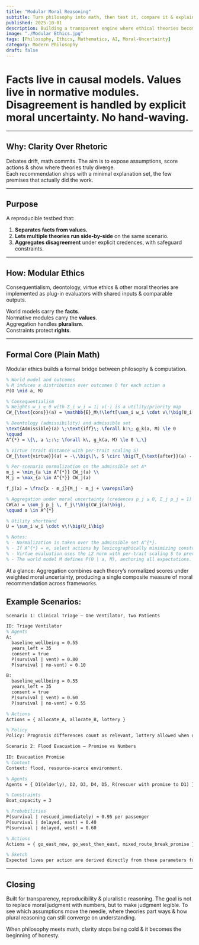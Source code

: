 ```yaml
---
title: "Modular Moral Reasoning"
subtitle: Turn philosophy into math, then test it, compare it & explain it.
published: 2025-10-01
description: Building a transparent engine where ethical theories become modular programs evaluated on shared scenarios.
image: "./Modular Ethics.jpg"
tags: [Philosophy, Ethics, Mathematics, AI, Moral-Uncertainty]
category: Modern Philosophy
draft: false
---
```


# Facts live in causal models. Values live in normative modules. Disagreement is handled by explicit moral uncertainty. No hand-waving.

---

## Why: Clarity Over Rhetoric

Debates drift, math commits. The aim is to expose assumptions, score actions & show where theories truly diverge.  
Each recommendation ships with a minimal explanation set, the few premises that actually did the work.

---

## Purpose

A reproducible testbed that:

1. **Separates facts from values.**  
2. **Lets multiple theories run side-by-side** on the same scenario.  
3. **Aggregates disagreement** under explicit credences, with safeguard constraints.

---

## How: Modular Ethics

Consequentialism, deontology, virtue ethics & other moral theories are implemented as plug-in evaluators with shared inputs & comparable outputs.  

World models carry the **facts**.  
Normative modules carry the **values**.  
Aggregation handles **pluralism**.  
Constraints protect **rights**.

---

## Formal Core (Plain Math)

Modular ethics builds a formal bridge between philosophy & computation.

```latex
% World model and outcomes
% M induces a distribution over outcomes O for each action a
P(O \mid a, M)

% Consequentialism
% Weights w_i ≥ 0 with Σ_i w_i = 1; v(·) is a utility/priority map
CW_{\text{cons}}(a) = \mathbb{E}_M\!\left[\sum_i w_i \cdot v\!\big(U_i(O)\big) \,\middle|\, a\right]

% Deontology (admissibility) and admissible set
\text{Admissible}(a) \;\text{iff}\; \forall k:\; g_k(a, M) \le 0
\qquad
A^{*} = \{\, a \;:\; \forall k\, g_k(a, M) \le 0 \,\}

% Virtue (trait distance with per-trait scaling S)
CW_{\text{virtue}}(a) = -\,\big\|\, S \circ \big(T_{\text{after}}(a) - T^*\big)\big\|_{2}

% Per-scenario normalization on the admissible set A*
m_j = \min_{a \in A^{*}} CW_j(a) \\
M_j = \max_{a \in A^{*}} CW_j(a)

f_j(x) = \frac{x - m_j}{M_j - m_j + \varepsilon}

% Aggregation under moral uncertainty (credences p_j ≥ 0, Σ_j p_j = 1)
CW(a) = \sum_j p_j \, f_j\!\big(CW_j(a)\big),
\qquad a \in A^{*}

% Utility shorthand
U = \sum_i w_i \cdot v\!\big(U_i\big)

% Notes:
% - Normalization is taken over the admissible set A^{*}.
% - If A^{*} = ∅, select actions by lexicographically minimizing constraint violations.
% - Virtue evaluation uses the L2 norm with per-trait scaling S to prevent unit dominance.
% - The world model M defines P(O | a, M), anchoring all expectations.
```

At a glance:
Aggregation combines each theory’s normalized scores under weighted moral uncertainty, producing a single composite measure of moral recommendation across frameworks.

## Example Scenarios:

```latex
Scenario 1: Clinical Triage — One Ventilator, Two Patients

ID: Triage Ventilator
% Agents
A:
  baseline_wellbeing = 0.55
  years_left = 35
  consent = true
  P(survival | vent) = 0.80
  P(survival | no-vent) = 0.10

B:
  baseline_wellbeing = 0.55
  years_left = 35
  consent = true
  P(survival | vent) = 0.60
  P(survival | no-vent) = 0.55

% Actions
Actions = { allocate_A, allocate_B, lottery }

% Policy
Policy: Prognosis differences count as relevant, lottery allowed when differences are small.
```

```latex
Scenario 2: Flood Evacuation — Promise vs Numbers

ID: Evacuation Promise
% Context
Context: flood, resource-scarce environment.

% Agents
Agents = { D1(elderly), D2, D3, D4, D5, R(rescuer with promise to D1) }

% Constraints
Boat_capacity = 3

% Probabilities
P(survival | rescued_immediately) ≈ 0.95 per passenger
P(survival | delayed, east) = 0.40
P(survival | delayed, west) = 0.60

% Actions
Actions = { go_east_now, go_west_then_east, mixed_route_break_promise }

% Sketch
Expected lives per action are derived directly from these parameters for auditability.
```

---

## Closing

Built for transparency, reproducibility & pluralistic reasoning.
The goal is not to replace moral judgment with numbers, but to make judgment legible. To see which assumptions move the needle, where theories part ways & how plural reasoning can still converge on understanding.

When philosophy meets math, clarity stops being cold & it becomes the beginning of honesty.